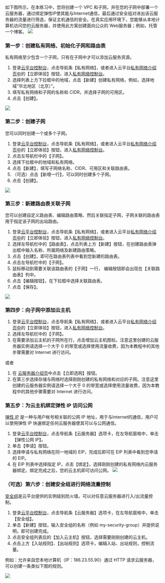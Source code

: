 如下图所示，在本练习中，您将创建一个 VPC 和子网，并在您的子网中部署一个云服务器，通过绑定弹性IP使其能与Internet通信，最后通过安全组对进出该云服务器的流量进行筛选，保证主机通信的安全。在真实应用环境下，您能够从本地计算机访问您的云服务器，并使用此方案创建面向公众的 Web服务器；例如，托管一个博客。
![](http://imgcache.tcecqpoc.fsphere.cn/image/mccdn.qcloud.com/static/img/7a428200fc9782b02d05d220ae6328bb/image.png)



### 第一步：创建私有网络、初始化子网和路由表
私有网络至少包含一个子网，只有在子网中才可以添加云服务资源。

1) 登录[云平台控制台](http://console.tcecqpoc.fsphere.cn/)，点击导航条【私有网络】，或者进入云平台[私有网络介绍页中](/product/vpc.html)的【立即体验】按钮，进入[私有网络控制台](http://console.tcecqpoc.fsphere.cn/vpc/)。
2)	选择列表上方下拉框中的地域，点击【新建】创建私有网络，例如，选择地域“华北地区（北京）”。
3)	填写私有网络和子网的名称和 CIDR，并选择子网的可用区。
4)	点击【创建】。

![](http://imgcache.tcecqpoc.fsphere.cn/image/mccdn.qcloud.com/static/img/55cdba64e785d9b073bc4169a9459e39/image.png)

### 第二步：创建子网
您可以同时创建一个或多个子网。

1) 登录[云平台控制台](http://console.tcecqpoc.fsphere.cn/)，点击导航条【私有网络】，或者进入云平台[私有网络介绍页中](/product/vpc.html)的【立即体验】按钮，进入[私有网络控制台](http://console.tcecqpoc.fsphere.cn/vpc/)。
2)	点击左导航栏中的【子网】。
3)	选择下拉框中的地域和私有网络。
4)	点击【新建】，填写子网络名称、CIDR、可用区和关联路由表。
5)	（可选）点击【新增一行】，可以同时创建多个子网。
6)	点击【创建】。

![](http://imgcache.tcecqpoc.fsphere.cn/image/mccdn.qcloud.com/static/img/66a4e93f7f8dfeeed421fb799fd09137/image.png)


### 第三步：新建路由表关联子网
您可以创建自定义路由表、编辑路由策略、然后关联指定子网，子网关联的路由表用于指定该子网的出站路由。

1) 登录[云平台控制台](http://console.tcecqpoc.fsphere.cn/)，点击导航条【私有网络】，或者进入云平台[私有网络介绍页中](/product/vpc.html)的【立即体验】按钮，进入[私有网络控制台](http://console.tcecqpoc.fsphere.cn/vpc/)。
2) 选择左导航栏中的【路由表】，点击列表上方【新建】按钮，在创建路由表弹出框中输入名称、所属网络及新建路由策略。
3) 点击【创建】，即可在路由表列表中看到您新建的路由表。
4) 点击左导航栏中的【子网】。
5) 鼠标移动到需要关联该路由表的【子网】一行， 编辑按钮即会出现在【关联路由表】列中。
6) 点击【编辑按钮】，在下拉框中选择关联路由表。
7) 点击【保存】。

![](http://imgcache.tcecqpoc.fsphere.cn/image/mccdn.qcloud.com/static/img/a41758221e11cacef5dbdbd53f06049a/image.png)


### 第四步：向子网中添加云主机

1) 登录[云平台控制台](http://console.tcecqpoc.fsphere.cn/)，点击导航条【私有网络】，或者进入云平台[私有网络介绍页中](/product/vpc.html)的【立即体验】按钮，进入[私有网络控制台](http://console.tcecqpoc.fsphere.cn/vpc/)。
2) 选择左导航栏中的【子网】。
3) 在需要添加云主机的子网所在行，点击增加云主机图标。注意这里创建的云服务器实例请选择一个大于 0 的带宽或选择使用流量收费，因为本教程中的其他步骤需要对 Internet 进行访问。

或者

1)	在 [云服务器介绍页](/product/cvm.html)中点击【立即选购】按钮。
2)	在第三步选择存储与网络时选择刚刚创建的私有网络和对应的子网。注意这里创建的云服务器实例请选择一个大于 0 的带宽或选择使用流量收费，因为本教程中的其他步骤需要对 Internet 进行访问。

### 第五步：为云主机绑定弹性 IP 访问公网
[弹性 IP](/doc/product/213/1941) 是一种与用户帐号相关联的公网 IP 地址，用于与Internet的通信，用户可以使用弹性 IP 快速绑定任何云服务器使其可以与公网通信。

1) 登录[云平台控制台](http://console.tcecqpoc.fsphere.cn/)，点击导航条【云服务器】选项卡，在左导航窗格中，单击【弹性公网 IP】。
2) 单击【申请】按钮。
3) 选择申请与私有网络在同一地域的 EIP，完成后即可在 EIP 列表中看到您申请的 EIP。
4) 在 EIP 列表中选择指定 IP，点击【绑定】，选择刚刚创建的私有网络内云服务器绑定。绑定完成之后，您的云主机即可访问公网。
![](http://imgcache.tcecqpoc.fsphere.cn/image/mccdn.qcloud.com/static/img/4853aa0215993d8ce40e965cafee6bf8/image.png)

### （可选）第六步：创建安全组进行网络流量控制
[安全组](/doc/product/213/500)是云平台提供的实例级别防火墙，可以对任意云服务器进行入/出流量控制。

1) 登录[云平台控制台](http://console.tcecqpoc.fsphere.cn/)，点击导航条【云服务器】选项卡，在左导航窗格中，单击【安全组】。
2) 单击【新建】按钮，输入安全组的名称（例如 my-security-group）并提供说明，即可创建完成。
3) 点击安全组列表后的【加入云主机】按钮，选择需要刚刚创建的云主机。
6) 点击上方【入站规则】、【出站规则】选项卡，编辑入站、出站规则，控制流量。

例如：允许来自您本地计算机（IP：186.23.55.90）通过 HTTP 请求云服务器，可以创建一条类似下图的规则。

![](http://imgcache.tcecqpoc.fsphere.cn/image/mccdn.qcloud.com/static/img/3dab4565be71898ca2e0e9cf79639c92/image.png)

